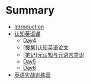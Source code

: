 # Summary

* [Introduction](README.md)
* [认知英语课](cognitive-english/README.md)
   * [Day4](cognitive-english/day4.md)
   * [[搜集]认知英语论文](cognitive-english/thesis.md)
   * [[笔记]元认知与元语言意识](cognitive-english/metacognitive-note.md)
   * [Day5](cognitive-english/day5.md)
   * [Day6](cognitive-english/day6.md)
* [英语实战训练营](english-tour/README.md)

